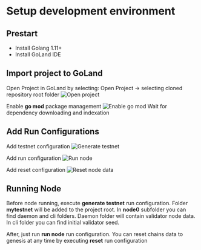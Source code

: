 # Setup development environment

## Prestart
* Install Golang 1.11+
* Install GoLand IDE

## Import project to GoLand
Open Project in GoLand by selecting: Open Project -> selecting cloned repository root folder
![Open project](https://ipfs.io/ipfs/QmYQxSKzQkkpCofuHmbJZqYoTo4cuvHQuUNYkJRBKgSduL)

Enable **go mod** package management
![Enable go mod](https://ipfs.io/ipfs/Qmaz3o7LjAG9bNhE8VkHSUokM8EqgfcVXT9R5qB3XxLZSe)
Wait for dependency downloading and indexation

## Add Run Configurations
Add testnet configuration
![Generate testnet](https://ipfs.io/ipfs/QmVbNBnFAwiPELL41iKh9MNDR2uywcFby6qtP5cYHc3Jvv)

Add run configuration
![Run node](https://ipfs.io/ipfs/QmUuPDbwYJpdibQRt8yGbqFiseoyMZf99DT8ULjt8YwDNh)

Add reset configuration
![Reset node data](https://ipfs.io/ipfs/Qmdp5MnbqCh38Su8eiBSr6ZVYPVL9hg8ap6hTFGJPYwd22)

## Running Node

Before node running, execute **generate testnet** run configuration.
Folder **mytestnet** will be added to the project root.
In **node0** subfolder you can find daemon and cli folders.
Daemon folder will contain validator node data.
In cli folder you can find initial validator seed.

After, just run **run node** run configuration.
You can reset chains data to genesis at any time by executing **reset** run configuration

